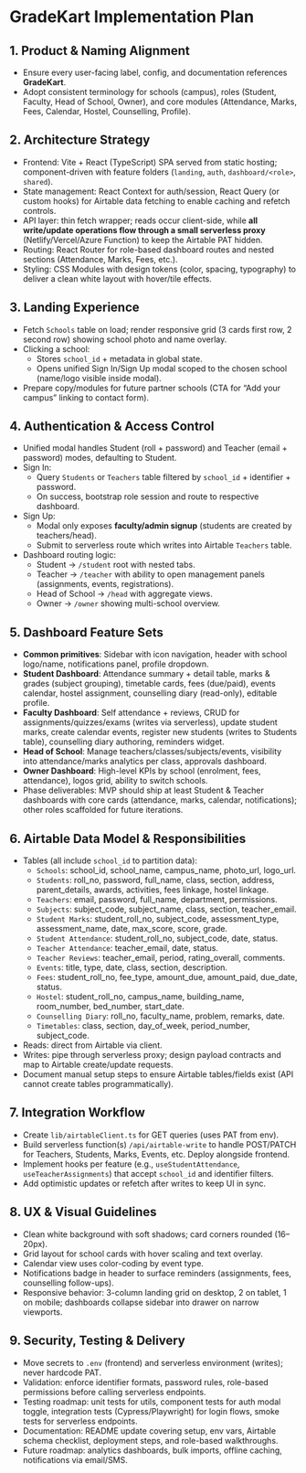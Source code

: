 # GradeKart Implementation Plan

## 1. Product & Naming Alignment
- Ensure every user-facing label, config, and documentation references **GradeKart**.
- Adopt consistent terminology for schools (campus), roles (Student, Faculty, Head of School, Owner), and core modules (Attendance, Marks, Fees, Calendar, Hostel, Counselling, Profile).

## 2. Architecture Strategy
- Frontend: Vite + React (TypeScript) SPA served from static hosting; component-driven with feature folders (`landing`, `auth`, `dashboard/<role>`, `shared`).
- State management: React Context for auth/session, React Query (or custom hooks) for Airtable data fetching to enable caching and refetch controls.
- API layer: thin fetch wrapper; reads occur client-side, while **all write/update operations flow through a small serverless proxy** (Netlify/Vercel/Azure Function) to keep the Airtable PAT hidden.
- Routing: React Router for role-based dashboard routes and nested sections (Attendance, Marks, Fees, etc.).
- Styling: CSS Modules with design tokens (color, spacing, typography) to deliver a clean white layout with hover/tile effects.

## 3. Landing Experience
- Fetch `Schools` table on load; render responsive grid (3 cards first row, 2 second row) showing school photo and name overlay.
- Clicking a school:
  - Stores `school_id` + metadata in global state.
  - Opens unified Sign In/Sign Up modal scoped to the chosen school (name/logo visible inside modal).
- Prepare copy/modules for future partner schools (CTA for “Add your campus” linking to contact form).

## 4. Authentication & Access Control
- Unified modal handles Student (roll + password) and Teacher (email + password) modes, defaulting to Student.
- Sign In:
  - Query `Students` or `Teachers` table filtered by `school_id` + identifier + password.
  - On success, bootstrap role session and route to respective dashboard.
- Sign Up:
  - Modal only exposes **faculty/admin signup** (students are created by teachers/head).
  - Submit to serverless route which writes into Airtable `Teachers` table.
- Dashboard routing logic:
  - Student → `/student` root with nested tabs.
  - Teacher → `/teacher` with ability to open management panels (assignments, events, registrations).
  - Head of School → `/head` with aggregate views.
  - Owner → `/owner` showing multi-school overview.

## 5. Dashboard Feature Sets
- **Common primitives**: Sidebar with icon navigation, header with school logo/name, notifications panel, profile dropdown.
- **Student Dashboard**: Attendance summary + detail table, marks & grades (subject grouping), timetable cards, fees (due/paid), events calendar, hostel assignment, counselling diary (read-only), editable profile.
- **Faculty Dashboard**: Self attendance + reviews, CRUD for assignments/quizzes/exams (writes via serverless), update student marks, create calendar events, register new students (writes to Students table), counselling diary authoring, reminders widget.
- **Head of School**: Manage teachers/classes/subjects/events, visibility into attendance/marks analytics per class, approvals dashboard.
- **Owner Dashboard**: High-level KPIs by school (enrolment, fees, attendance), logos grid, ability to switch schools.
- Phase deliverables: MVP should ship at least Student & Teacher dashboards with core cards (attendance, marks, calendar, notifications); other roles scaffolded for future iterations.

## 6. Airtable Data Model & Responsibilities
- Tables (all include `school_id` to partition data):
  - `Schools`: school_id, school_name, campus_name, photo_url, logo_url.
  - `Students`: roll_no, password, full_name, class, section, address, parent_details, awards, activities, fees linkage, hostel linkage.
  - `Teachers`: email, password, full_name, department, permissions.
  - `Subjects`: subject_code, subject_name, class, section, teacher_email.
  - `Student Marks`: student_roll_no, subject_code, assessment_type, assessment_name, date, max_score, score, grade.
  - `Student Attendance`: student_roll_no, subject_code, date, status.
  - `Teacher Attendance`: teacher_email, date, status.
  - `Teacher Reviews`: teacher_email, period, rating_overall, comments.
  - `Events`: title, type, date, class, section, description.
  - `Fees`: student_roll_no, fee_type, amount_due, amount_paid, due_date, status.
  - `Hostel`: student_roll_no, campus_name, building_name, room_number, bed_number, start_date.
  - `Counselling Diary`: roll_no, faculty_name, problem, remarks, date.
  - `Timetables`: class, section, day_of_week, period_number, subject_code.
- Reads: direct from Airtable via client.
- Writes: pipe through serverless proxy; design payload contracts and map to Airtable create/update requests.
- Document manual setup steps to ensure Airtable tables/fields exist (API cannot create tables programmatically).

## 7. Integration Workflow
- Create `lib/airtableClient.ts` for GET queries (uses PAT from env).
- Build serverless function(s) `/api/airtable-write` to handle POST/PATCH for Teachers, Students, Marks, Events, etc. Deploy alongside frontend.
- Implement hooks per feature (e.g., `useStudentAttendance`, `useTeacherAssignments`) that accept `school_id` and identifier filters.
- Add optimistic updates or refetch after writes to keep UI in sync.

## 8. UX & Visual Guidelines
- Clean white background with soft shadows; card corners rounded (16–20px).
- Grid layout for school cards with hover scaling and text overlay.
- Calendar view uses color-coding by event type.
- Notifications badge in header to surface reminders (assignments, fees, counselling follow-ups).
- Responsive behavior: 3-column landing grid on desktop, 2 on tablet, 1 on mobile; dashboards collapse sidebar into drawer on narrow viewports.

## 9. Security, Testing & Delivery
- Move secrets to `.env` (frontend) and serverless environment (writes); never hardcode PAT.
- Validation: enforce identifier formats, password rules, role-based permissions before calling serverless endpoints.
- Testing roadmap: unit tests for utils, component tests for auth modal toggle, integration tests (Cypress/Playwright) for login flows, smoke tests for serverless endpoints.
- Documentation: README update covering setup, env vars, Airtable schema checklist, deployment steps, and role-based walkthroughs.
- Future roadmap: analytics dashboards, bulk imports, offline caching, notifications via email/SMS.